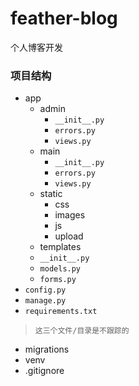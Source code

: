 # feather-blog
个人博客开发

### 项目结构
+ app
    - admin
        + `__init__.py`
        + `errors.py`      
        + `views.py`
    - main
        + `__init__.py`
        + `errors.py`
        + `views.py`
    - static
        + css
        + images
        + js
        + upload
    - templates
    - `__init__.py`
    - `models.py` 
    - `forms.py`
+ `config.py`
+ `manage.py`
+ `requirements.txt`
> `这三个文件/目录是不跟踪的`    
+ migrations
+ venv
+ .gitignore
 
